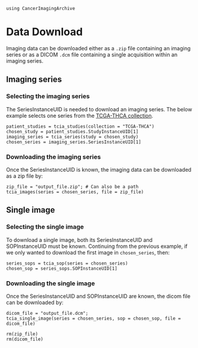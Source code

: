 ```@setup ex
using CancerImagingArchive
```

# Data Download

Imaging data can be downloaded either as a `.zip` file containing an imaging series or as a DICOM `.dcm` file containing a single acquisition within an imaging series.

## Imaging series

### Selecting the imaging series

The SeriesInstanceUID is needed to download an imaging series. The below example selects one series from the [TCGA-THCA collection](https://wiki.cancerimagingarchive.net/display/Public/TCGA-THCA).

```@repl ex
patient_studies = tcia_studies(collection = "TCGA-THCA")
chosen_study = patient_studies.StudyInstanceUID[1]
imaging_series = tcia_series(study = chosen_study)
chosen_series = imaging_series.SeriesInstanceUID[1]
```

### Downloading the imaging series

Once the SeriesInstanceUID is known, the imaging data can be downloaded as a zip file by:
```@repl ex
zip_file = "output_file.zip"; # Can also be a path
tcia_images(series = chosen_series, file = zip_file)
```

## Single image

### Selecting the single image

To download a single image, both its SeriesInstanceUID and SOPInstanceUID must be known.
Continuing from the previous example, if we only wanted to download the first image in `chosen_series`, then:

```@repl ex
series_sops = tcia_sop(series = chosen_series)
chosen_sop = series_sops.SOPInstanceUID[1]
```

### Downloading the single image

Once the SeriesInstanceUID and SOPInstanceUID are known, the dicom file can be downloaded by:

```@repl ex
dicom_file = "output_file.dcm";
tcia_single_image(series = chosen_series, sop = chosen_sop, file = dicom_file)
```

```@setup ex
rm(zip_file)
rm(dicom_file)
```

